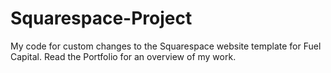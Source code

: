 # Squarespace-Project
My code for custom changes to the Squarespace website template for Fuel Capital.
Read the Portfolio for an overview of my work.
